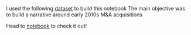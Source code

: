 I used the following [dataset](https://modeanalytics.com/crunchbase/tables/acquisitions) to build this notebook
The main objective was to build a narrative around early 2010s M&A acquisitions

Head to [notebook](https://github.com/garenshtam/iPythonNotebook/blob/master/Mini%20Data%20Project.ipynb) to check it out!
